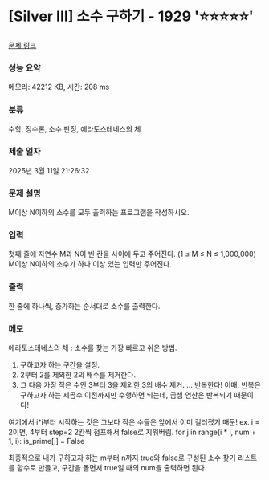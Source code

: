 # [Silver III] 소수 구하기 - 1929 '⭐⭐⭐⭐⭐'

[문제 링크](https://www.acmicpc.net/problem/1929)

### 성능 요약

메모리: 42212 KB, 시간: 208 ms

### 분류

수학, 정수론, 소수 판정, 에라토스테네스의 체

### 제출 일자

2025년 3월 11일 21:26:32

### 문제 설명

<p>M이상 N이하의 소수를 모두 출력하는 프로그램을 작성하시오.</p>

### 입력

 <p>첫째 줄에 자연수 M과 N이 빈 칸을 사이에 두고 주어진다. (1 ≤ M ≤ N ≤ 1,000,000) M이상 N이하의 소수가 하나 이상 있는 입력만 주어진다.</p>

### 출력

 <p>한 줄에 하나씩, 증가하는 순서대로 소수를 출력한다.</p>

### 메모

에라토스테네스의 체 : 소수를 찾는 가장 빠르고 쉬운 방법.

1. 구하고자 하는 구간을 설정.
2. 2부터 2를 제외한 2의 배수를 제거한다.
3. 그 다음 가장 작은 수인 3부터 3을 제외한 3의 배수 제거.
   ... 반복한다!
   이때, 반복은 구하고자 하는 제곱수 이전까지만 수행하면 되는데, 곱셈 연산은 반복되기 때문이다!

여기에서 i*i부터 시작하는 것은 그보다 작은 수들은 앞에서 이미 걸러졌기 때문! ex. i = 2이면, 4부터 step=2 2칸씩 점프해서 false로 지워버림.
for j in range(i * i, num + 1, i):
is_prime[j] = False

최종적으로 내가 구하고자 하는 m부터 n까지 true와 false로 구성된 소수 찾기 리스트를 함수로 만들고, 구간을 돌면서 true일 때의 num을 출력하면 된다.
